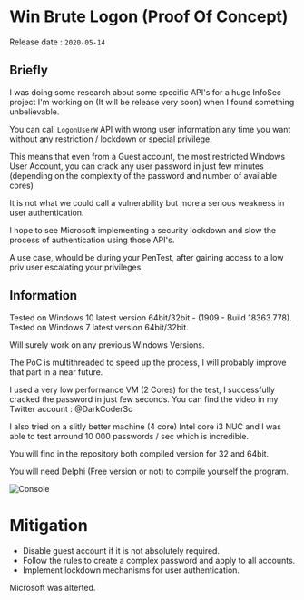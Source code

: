 # Win Brute Logon (Proof Of Concept)

Release date : `2020-05-14`

## Briefly

I was doing some research about some specific API's for a huge InfoSec project I'm working on (It will be release very soon) when I found something unbelievable.

You can call `LogonUserW` API with wrong user information any time you want without any restriction / lockdown or special privilege.

This means that even from a Guest account, the most restricted Windows User Account, you can crack any user password in just few minutes (depending on the complexity of the password and number of available cores)

It is not what we could call a vulnerability but more a serious weakness in user authentication. 

I hope to see Microsoft implementing a security lockdown and slow the process of authentication using those API's.

A use case, whould be during your PenTest, after gaining access to a low priv user escalating your privileges.

## Information

Tested on Windows 10 latest version 64bit/32bit - (1909 - Build 18363.778).
Tested on Windows 7 latest version 64bit/32bit.

Will surely work on any previous Windows Versions.

The PoC is multithreaded to speed up the process, I will probably improve that part in a near future.

I used a very low performance VM (2 Cores) for the test, I successfully cracked the password in just few seconds. You can find the video in my Twitter account : @DarkCoderSc

I also tried on a slitly better machine (4 core) Intel core i3 NUC and I was able to test arround 10 000 passwords / sec which is incredible. 

You will find in the repository both compiled version for 32 and 64bit.

You will need Delphi (Free version or not) to compile yourself the program.

![Console](https://i.ibb.co/Cm5052S/screen.png)

# Mitigation

- Disable guest account if it is not absolutely required.
- Follow the rules to create a complex password and apply to all accounts.
- Implement lockdown mechanisms for user authentication.

Microsoft was alterted. 
